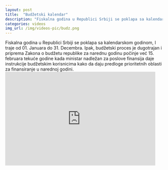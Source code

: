 ```yaml
---
layout: post
title:  "Budžetski kalendar"
description: "Fiskalna godina u Republici Srbiji se poklapa sa kalendarskom godinom, I traje od 01. Januara do 31. Decembra. Ipak, budžetski proces je dugotrajan i priprema Zakona o budžetu republike za narednu godinu počinje već 15. februara tekuće godine kada ministar nadležan za poslove finansija daje instrukcije budžetskim korisnicima kako da daju predloge prioritetnih oblasti za"
categories: videos
img_url: /img/videos-pic/budz.png
---
```


<div class="justify">
Fiskalna godina u Republici Srbiji se poklapa sa kalendarskom godinom, I traje od 01. Januara do 31. Decembra. Ipak, budžetski proces je dugotrajan i priprema Zakona o budžetu republike za narednu godinu počinje već 15. februara tekuće godine kada ministar nadležan za poslove finansija daje instrukcije budžetskim korisnicima kako da daju predloge prioritetnih oblasti za finansiranje u narednoj godini.<br/></div>

<iframe width="480" height="300" src="https://www.youtube.com/embed/X1TqEDI57ls" frameborder="0" allowfullscreen></iframe>